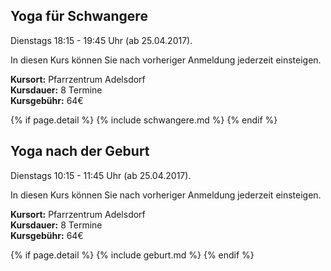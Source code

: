 ## Yoga für Schwangere

Dienstags 18:15 - 19:45 Uhr (ab 25.04.2017).

In diesen Kurs können Sie nach vorheriger Anmeldung jederzeit einsteigen.

**Kursort:** Pfarrzentrum Adelsdorf  
**Kursdauer:** 8 Termine  
**Kursgebühr:** 64€

{% if page.detail %}
{% include schwangere.md %}
{% endif %}

## Yoga nach der Geburt

Dienstags 10:15 - 11:45 Uhr (ab 25.04.2017).

In diesen Kurs können Sie nach vorheriger Anmeldung jederzeit einsteigen.

**Kursort:** Pfarrzentrum Adelsdorf  
**Kursdauer:** 8 Termine  
**Kursgebühr:** 64€

{% if page.detail %}
{% include geburt.md %}
{% endif %}
